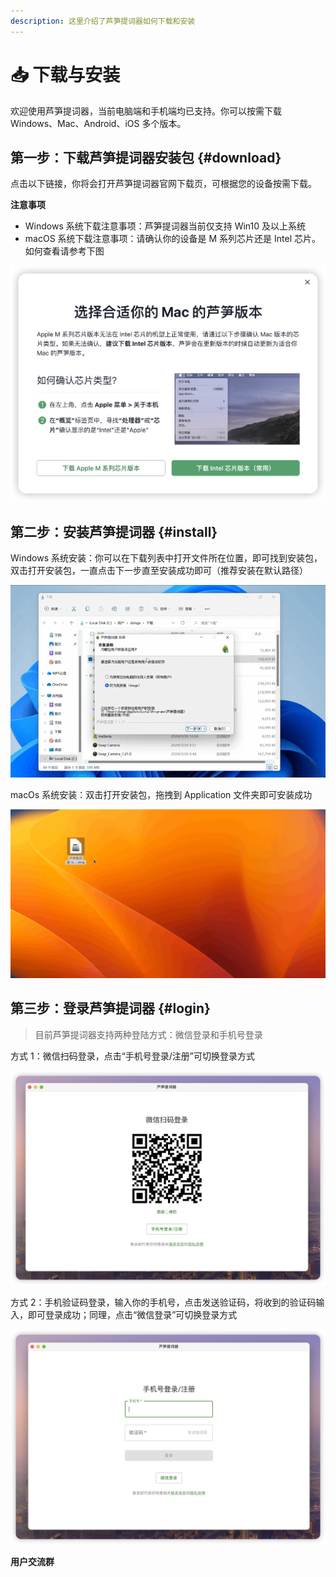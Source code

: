 ```yaml
---
description: 这里介绍了芦笋提词器如何下载和安装
---
```


# 📥 下载与安装

欢迎使用芦笋提词器，当前电脑端和手机端均已支持。你可以按需下载 Windows、Mac、Android、iOS 多个版本。

## 第一步：下载芦笋提词器安装包 {#download}

点击以下链接，你将会打开芦笋提词器官网下载页，可根据您的设备按需下载。

<Link title="芦笋提词器官网下载页" logo="https://lusun.com/logo.png" url="https://tcq.lusun.com/download/"></Link>

**注意事项**

- Windows 系统下载注意事项：芦笋提词器当前仅支持 Win10 及以上系统
- macOS 系统下载注意事项：请确认你的设备是 M 系列芯片还是 Intel 芯片。如何查看请参考下图

<ImgCenter><img src="../public/.gitbook/assets/image (2).png" alt=""></ImgCenter>

## 第二步：安装芦笋提词器 {#install}

Windows 系统安装：你可以在下载列表中打开文件所在位置，即可找到安装包，双击打开安装包，一直点击下一步直至安装成功即可（推荐安装在默认路径）

<ImgCenter><img src="../public/.gitbook/assets/032802.gif" alt=""></ImgCenter>

macOs 系统安装：双击打开安装包，拖拽到 Application 文件夹即可安装成功

<ImgCenter><img src="../public/.gitbook/assets/032801.gif" alt=""></ImgCenter>

## 第三步：登录芦笋提词器 {#login}

> 目前芦笋提词器支持两种登陆方式：微信登录和手机号登录

方式 1：微信扫码登录，点击“手机号登录/注册”可切换登录方式

<ImgCenter><img src="../public/.gitbook/assets/iShot_2024-03-28_14.05.45.png" alt=""></ImgCenter>

方式 2：手机验证码登录，输入你的手机号，点击发送验证码，将收到的验证码输入，即可登录成功；同理，点击“微信登录”可切换登录方式

<ImgCenter><img src="../public/.gitbook/assets/iShot_2024-03-28_14.06.22.png" alt=""></ImgCenter>

**用户交流群**

<UserGroup/>
